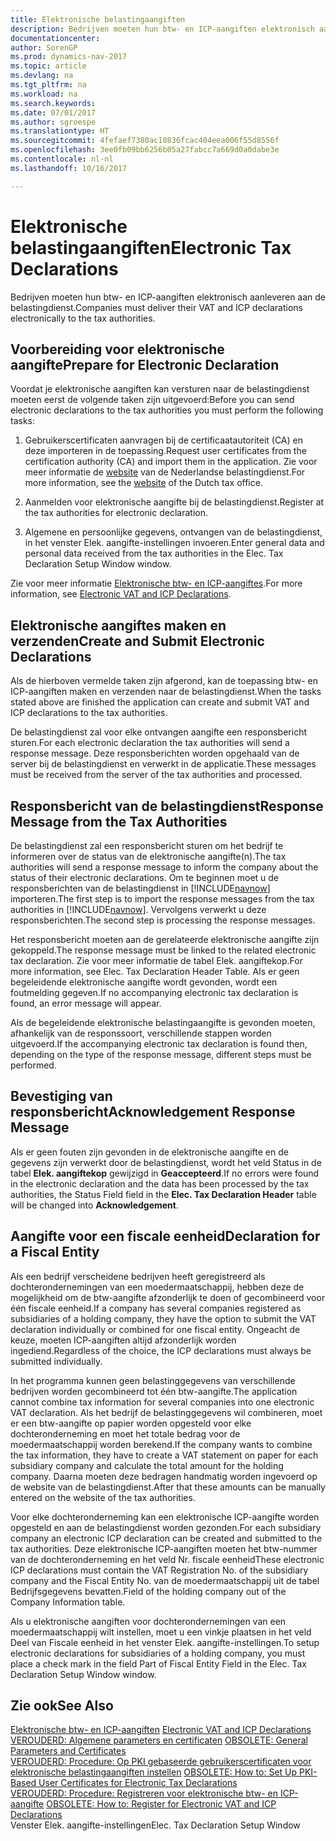 ```yaml
---
title: Elektronische belastingaangiften
description: Bedrijven moeten hun btw- en ICP-aangiften elektronisch aanleveren aan de belastingdienst.
documentationcenter: 
author: SorenGP
ms.prod: dynamics-nav-2017
ms.topic: article
ms.devlang: na
ms.tgt_pltfrm: na
ms.workload: na
ms.search.keywords: 
ms.date: 07/01/2017
ms.author: sgroespe
ms.translationtype: HT
ms.sourcegitcommit: 4fefaef7380ac10836fcac404eea006f55d8556f
ms.openlocfilehash: 3ee0fb09bb6256b05a27fabcc7a669d0a0dabe3e
ms.contentlocale: nl-nl
ms.lasthandoff: 10/16/2017

---
```

# <a name="electronic-tax-declarations"></a><span data-ttu-id="4b1b1-103">Elektronische belastingaangiften</span><span class="sxs-lookup"><span data-stu-id="4b1b1-103">Electronic Tax Declarations</span></span>
<span data-ttu-id="4b1b1-104">Bedrijven moeten hun btw- en ICP-aangiften elektronisch aanleveren aan de belastingdienst.</span><span class="sxs-lookup"><span data-stu-id="4b1b1-104">Companies must deliver their VAT and ICP declarations electronically to the tax authorities.</span></span>  
  
## <a name="prepare-for-electronic-declaration"></a><span data-ttu-id="4b1b1-105">Voorbereiding voor elektronische aangifte</span><span class="sxs-lookup"><span data-stu-id="4b1b1-105">Prepare for Electronic Declaration</span></span>  
 <span data-ttu-id="4b1b1-106">Voordat je elektronische aangiften kan versturen naar de belastingdienst moeten eerst de volgende taken zijn uitgevoerd:</span><span class="sxs-lookup"><span data-stu-id="4b1b1-106">Before you can send electronic declarations to the tax authorities you must perform the following tasks:</span></span>  
  
1.  <span data-ttu-id="4b1b1-107">Gebruikerscertificaten aanvragen bij de certificaatautoriteit (CA) en deze importeren in de toepassing.</span><span class="sxs-lookup"><span data-stu-id="4b1b1-107">Request user certificates from the certification authority (CA) and import them in the application.</span></span> <span data-ttu-id="4b1b1-108">Zie voor meer informatie de [website](http://go.microsoft.com/fwlink/?LinkID=223151) van de Nederlandse belastingdienst.</span><span class="sxs-lookup"><span data-stu-id="4b1b1-108">For more information, see the [website](http://go.microsoft.com/fwlink/?LinkID=223151) of the Dutch tax office.</span></span>  
  
2.  <span data-ttu-id="4b1b1-109">Aanmelden voor elektronische aangifte bij de belastingdienst.</span><span class="sxs-lookup"><span data-stu-id="4b1b1-109">Register at the tax authorities for electronic declaration.</span></span>  
  
3.  <span data-ttu-id="4b1b1-110">Algemene en persoonlijke gegevens, ontvangen van de belastingdienst, in het venster Elek. aangifte-instellingen invoeren.</span><span class="sxs-lookup"><span data-stu-id="4b1b1-110">Enter general data and personal data received from the tax authorities in the Elec. Tax Declaration Setup Window window.</span></span>  
  
 <span data-ttu-id="4b1b1-111">Zie voor meer informatie [Elektronische btw- en ICP-aangiftes](electronic-vat-and-icp-declarations.md).</span><span class="sxs-lookup"><span data-stu-id="4b1b1-111">For more information, see [Electronic VAT and ICP Declarations](electronic-vat-and-icp-declarations.md).</span></span>  
  
## <a name="create-and-submit-electronic-declarations"></a><span data-ttu-id="4b1b1-112">Elektronische aangiftes maken en verzenden</span><span class="sxs-lookup"><span data-stu-id="4b1b1-112">Create and Submit Electronic Declarations</span></span>  
 <span data-ttu-id="4b1b1-113">Als de hierboven vermelde taken zijn afgerond, kan de toepassing btw- en ICP-aangiften maken en verzenden naar de belastingdienst.</span><span class="sxs-lookup"><span data-stu-id="4b1b1-113">When the tasks stated above are finished the application can create and submit VAT and ICP declarations to the tax authorities.</span></span>  
  
 <span data-ttu-id="4b1b1-114">De belastingdienst zal voor elke ontvangen aangifte een responsbericht sturen.</span><span class="sxs-lookup"><span data-stu-id="4b1b1-114">For each electronic declaration the tax authorities will send a response message.</span></span> <span data-ttu-id="4b1b1-115">Deze responsberichten worden opgehaald van de server bij de belastingdienst en verwerkt in de applicatie.</span><span class="sxs-lookup"><span data-stu-id="4b1b1-115">These messages must be received from the server of the tax authorities and processed.</span></span>  
  
## <a name="response-message-from-the-tax-authorities"></a><span data-ttu-id="4b1b1-116">Responsbericht van de belastingdienst</span><span class="sxs-lookup"><span data-stu-id="4b1b1-116">Response Message from the Tax Authorities</span></span>  
 <span data-ttu-id="4b1b1-117">De belastingdienst zal een responsbericht sturen om het bedrijf te informeren over de status van de elektronische aangifte(n).</span><span class="sxs-lookup"><span data-stu-id="4b1b1-117">The tax authorities will send a response message to inform the company about the status of their electronic declarations.</span></span> <span data-ttu-id="4b1b1-118">Om te beginnen moet u de responsberichten van de belastingdienst in [!INCLUDE[navnow](../../includes/navnow_md.md)] importeren.</span><span class="sxs-lookup"><span data-stu-id="4b1b1-118">The first step is to import the response messages from the tax authorities in [!INCLUDE[navnow](../../includes/navnow_md.md)].</span></span> <span data-ttu-id="4b1b1-119">Vervolgens verwerkt u deze responsberichten.</span><span class="sxs-lookup"><span data-stu-id="4b1b1-119">The second step is processing the response messages.</span></span>  
  
 <span data-ttu-id="4b1b1-120">Het responsbericht moeten aan de gerelateerde elektronische aangifte zijn gekoppeld.</span><span class="sxs-lookup"><span data-stu-id="4b1b1-120">The response message must be linked to the related electronic tax declaration.</span></span> <span data-ttu-id="4b1b1-121">Zie voor meer informatie de tabel Elek. aangiftekop.</span><span class="sxs-lookup"><span data-stu-id="4b1b1-121">For more information, see Elec. Tax Declaration Header Table.</span></span> <span data-ttu-id="4b1b1-122">Als er geen begeleidende elektronische aangifte wordt gevonden, wordt een foutmelding gegeven.</span><span class="sxs-lookup"><span data-stu-id="4b1b1-122">If no accompanying electronic tax declaration is found, an error message will appear.</span></span>  
  
 <span data-ttu-id="4b1b1-123">Als de begeleidende elektronische belastingaangifte is gevonden moeten, afhankelijk van de responssoort, verschillende stappen worden uitgevoerd.</span><span class="sxs-lookup"><span data-stu-id="4b1b1-123">If the accompanying electronic tax declaration is found then, depending on the type of the response message, different steps must be performed.</span></span>  
  
## <a name="acknowledgement-response-message"></a><span data-ttu-id="4b1b1-124">Bevestiging van responsbericht</span><span class="sxs-lookup"><span data-stu-id="4b1b1-124">Acknowledgement Response Message</span></span>  
 <span data-ttu-id="4b1b1-125">Als er geen fouten zijn gevonden in de elektronische aangifte en de gegevens zijn verwerkt door de belastingdienst, wordt het veld Status in de tabel **Elek. aangiftekop** gewijzigd in **Geaccepteerd**.</span><span class="sxs-lookup"><span data-stu-id="4b1b1-125">If no errors were found in the electronic declaration and the data has been processed by the tax authorities, the Status Field field in the **Elec. Tax Declaration Header** table will be changed into **Acknowledgement**.</span></span>  
  
## <a name="declaration-for-a-fiscal-entity"></a><span data-ttu-id="4b1b1-126">Aangifte voor een fiscale eenheid</span><span class="sxs-lookup"><span data-stu-id="4b1b1-126">Declaration for a Fiscal Entity</span></span>  
 <span data-ttu-id="4b1b1-127">Als een bedrijf verscheidene bedrijven heeft geregistreerd als dochterondernemingen van een moedermaatschappij, hebben deze de mogelijkheid om de btw-aangifte afzonderlijk te doen of gecombineerd voor één fiscale eenheid.</span><span class="sxs-lookup"><span data-stu-id="4b1b1-127">If a company has several companies registered as subsidiaries of a holding company, they have the option to submit the VAT declaration individually or combined for one fiscal entity.</span></span> <span data-ttu-id="4b1b1-128">Ongeacht de keuze, moeten ICP-aangiften altijd afzonderlijk worden ingediend.</span><span class="sxs-lookup"><span data-stu-id="4b1b1-128">Regardless of the choice, the ICP declarations must always be submitted individually.</span></span>  
  
 <span data-ttu-id="4b1b1-129">In het programma kunnen geen belastinggegevens van verschillende bedrijven worden gecombineerd tot één btw-aangifte.</span><span class="sxs-lookup"><span data-stu-id="4b1b1-129">The application cannot combine tax information for several companies into one electronic VAT declaration.</span></span> <span data-ttu-id="4b1b1-130">Als het bedrijf de belastinggegevens wil combineren, moet er een btw-aangifte op papier worden opgesteld voor elke dochteronderneming en moet het totale bedrag voor de moedermaatschappij worden berekend.</span><span class="sxs-lookup"><span data-stu-id="4b1b1-130">If the company wants to combine the tax information, they have to create a VAT statement on paper for each subsidiary company and calculate the total amount for the holding company.</span></span> <span data-ttu-id="4b1b1-131">Daarna moeten deze bedragen handmatig worden ingevoerd op de website van de belastingdienst.</span><span class="sxs-lookup"><span data-stu-id="4b1b1-131">After that these amounts can be manually entered on the website of the tax authorities.</span></span>  
  
 <span data-ttu-id="4b1b1-132">Voor elke dochteronderneming kan een elektronische ICP-aangifte worden opgesteld en aan de belastingdienst worden gezonden.</span><span class="sxs-lookup"><span data-stu-id="4b1b1-132">For each subsidiary company an electronic ICP declaration can be created and submitted to the tax authorities.</span></span> <span data-ttu-id="4b1b1-133">Deze elektronische ICP-aangiften moeten het btw-nummer van de dochteronderneming en het veld Nr. fiscale eenheid</span><span class="sxs-lookup"><span data-stu-id="4b1b1-133">These electronic ICP declarations must contain the VAT Registration No. of the subsidiary company and the Fiscal Entity No.</span></span> <span data-ttu-id="4b1b1-134">van de moedermaatschappij uit de tabel Bedrijfsgegevens bevatten.</span><span class="sxs-lookup"><span data-stu-id="4b1b1-134">Field of the holding company out of the Company Information table.</span></span>  
  
 <span data-ttu-id="4b1b1-135">Als u elektronische aangiften voor dochterondernemingen van een moedermaatschappij wilt instellen, moet u een vinkje plaatsen in het veld Deel van Fiscale eenheid in het venster Elek. aangifte-instellingen.</span><span class="sxs-lookup"><span data-stu-id="4b1b1-135">To setup electronic declarations for subsidiaries of a holding company, you must place a check mark in the field Part of Fiscal Entity Field in the Elec. Tax Declaration Setup Window window.</span></span>  
  
## <a name="see-also"></a><span data-ttu-id="4b1b1-136">Zie ook</span><span class="sxs-lookup"><span data-stu-id="4b1b1-136">See Also</span></span>  
 <span data-ttu-id="4b1b1-137">[Elektronische btw- en ICP-aangiften](electronic-vat-and-icp-declarations.md) </span><span class="sxs-lookup"><span data-stu-id="4b1b1-137">[Electronic VAT and ICP Declarations](electronic-vat-and-icp-declarations.md) </span></span>  
 <span data-ttu-id="4b1b1-138">[VEROUDERD: Algemene parameters en certificaten](OBSOLETE:%20General%20Parameters%20and%20Certificates.md) </span><span class="sxs-lookup"><span data-stu-id="4b1b1-138">[OBSOLETE: General Parameters and Certificates](OBSOLETE:%20General%20Parameters%20and%20Certificates.md) </span></span>  
 <span data-ttu-id="4b1b1-139">[VEROUDERD: Procedure: Op PKI gebaseerde gebruikerscertificaten voor elektronische belastingaangiften instellen](OBSOLETE:%20How%20to:%20Set%20Up%20PKI-Based%20User%20Certificates%20for%20Electronic%20Tax%20Declarations.md) </span><span class="sxs-lookup"><span data-stu-id="4b1b1-139">[OBSOLETE: How to: Set Up PKI-Based User Certificates for Electronic Tax Declarations](OBSOLETE:%20How%20to:%20Set%20Up%20PKI-Based%20User%20Certificates%20for%20Electronic%20Tax%20Declarations.md) </span></span>  
 <span data-ttu-id="4b1b1-140">[VEROUDERD: Procedure: Registreren voor elektronische btw- en ICP-aangifte](OBSOLETE:%20How%20to:%20Register%20for%20Electronic%20VAT%20and%20ICP%20Declarations.md) </span><span class="sxs-lookup"><span data-stu-id="4b1b1-140">[OBSOLETE: How to: Register for Electronic VAT and ICP Declarations](OBSOLETE:%20How%20to:%20Register%20for%20Electronic%20VAT%20and%20ICP%20Declarations.md) </span></span>  
 <span data-ttu-id="4b1b1-141">Venster Elek. aangifte-instellingen</span><span class="sxs-lookup"><span data-stu-id="4b1b1-141">Elec. Tax Declaration Setup Window</span></span>

